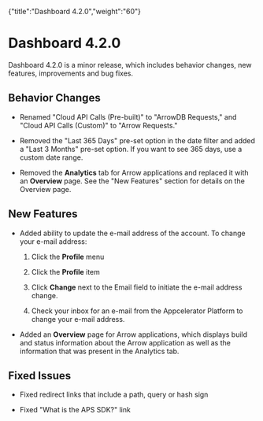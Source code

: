 {"title":"Dashboard 4.2.0","weight":"60"} 

# Dashboard 4.2.0

Dashboard 4.2.0 is a minor release, which includes behavior changes, new features, improvements and bug fixes.

## Behavior Changes

*   Renamed "Cloud API Calls (Pre-built)" to "ArrowDB Requests," and "Cloud API Calls (Custom)" to "Arrow Requests."
    
*   Removed the "Last 365 Days" pre-set option in the date filter and added a "Last 3 Months" pre-set option. If you want to see 365 days, use a custom date range.
    
*   Removed the **Analytics** tab for Arrow applications and replaced it with an **Overview** page. See the "New Features" section for details on the Overview page.
    

## New Features

*   Added ability to update the e-mail address of the account. To change your e-mail address:
    
    1.  Click the **Profile** menu
        
    2.  Click the **Profile** item
        
    3.  Click **Change** next to the Email field to initiate the e-mail address change.
        
    4.  Check your inbox for an e-mail from the Appcelerator Platform to change your e-mail address.
        
*   Added an **Overview** page for Arrow applications, which displays build and status information about the Arrow application as well as the information that was present in the Analytics tab.
    

## Fixed Issues

*   Fixed redirect links that include a path, query or hash sign
    
*   Fixed "What is the APS SDK?" link